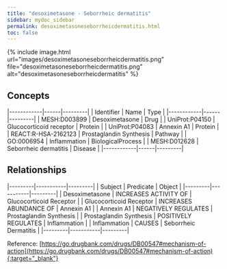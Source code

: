 ```yaml
---
title: "desoximetasone - Seborrheic dermatitis"
sidebar: mydoc_sidebar
permalink: desoximetasoneseborrheicdermatitis.html
toc: false 
---
```


{% include image.html url="images/desoximetasoneseborrheicdermatitis.png" file="desoximetasoneseborrheicdermatitis.png" alt="desoximetasoneseborrheicdermatitis" %}

## Concepts

|------------|------|---------|
| Identifier | Name | Type    |
|------------|------|---------|
| MESH:D003899 | Desoximetasone | Drug |
| UniProt:P04150 | Glucocorticoid receptor | Protein |
| UniProt:P04083 | Annexin A1 | Protein |
| REACT:R-HSA-2162123 | Prostaglandin Synthesis | Pathway |
| GO:0006954 | Inflammation | BiologicalProcess |
| MESH:D012628 | Seborrheic dermatitis | Disease |
|------------|------|---------|

## Relationships

|---------|-----------|---------|
| Subject | Predicate | Object  |
|---------|-----------|---------|
| Desoximetasone | INCREASES ACTIVITY OF | Glucocorticoid Receptor |
| Glucocorticoid Receptor | INCREASES ABUNDANCE OF | Annexin A1 |
| Annexin A1 | NEGATIVELY REGULATES | Prostaglandin Synthesis |
| Prostaglandin Synthesis | POSITIVELY REGULATES | Inflammation |
| Inflammation | CAUSES | Seborrheic Dermatitis |
|---------|-----------|---------|

Reference: [https://go.drugbank.com/drugs/DB00547#mechanism-of-action](https://go.drugbank.com/drugs/DB00547#mechanism-of-action){:target="_blank"}